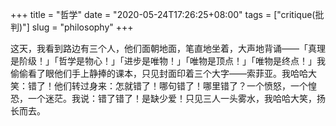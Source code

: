 +++
title = "哲学"
date = "2020-05-24T17:26:25+08:00"
tags = ["critique(批判)"]
slug = "philosophy"
+++

这天，我看到路边有三个人，他们面朝地面，笔直地坐着，大声地背诵——「真理是阶级！」「哲学是物心！」「进步是唯物！」「唯物是顶点！」「唯物是终点！」我偷偷看了眼他们手上静捧的课本，只见封面印着三个大字——索菲亚。我哈哈大笑：错了！他们转过身来：怎就错了！哪句错了！哪里错了？一个愤怒，一个惶恐，一个迷茫。我说：错了错了！是缺少爱！只见三人一头雾水，我哈哈大笑，扬长而去。
